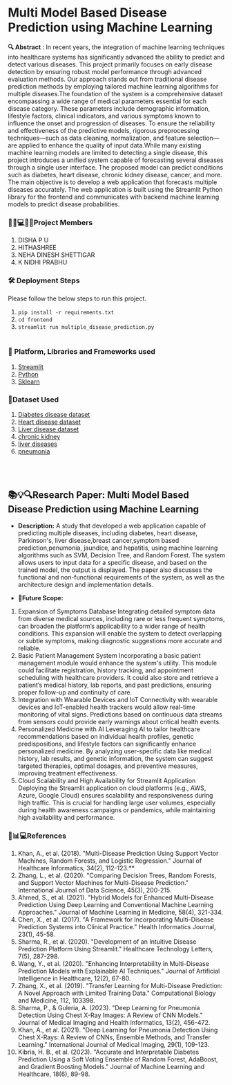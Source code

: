 # Multi Model Based Disease Prediction using Machine Learning

**🔍 Abstract** : 
In recent years, the integration of machine learning techniques into healthcare systems has significantly advanced the ability to predict and detect various diseases. This project primarily focuses on early disease detection by ensuring robust model performance through advanced evaluation methods. Our approach stands out from traditional disease prediction methods by employing tailored machine learning algorithms for multiple diseases.The foundation of the system is a comprehensive dataset encompassing a wide range of medical parameters essential for each disease category. These parameters include demographic information, lifestyle factors, clinical indicators, and various symptoms known to influence the onset and progression of diseases. To ensure the reliability and effectiveness of the predictive models, rigorous preprocessing techniques—such as data cleaning, normalization, and feature selection—are applied to enhance the quality of input data.While many existing machine learning models are limited to detecting a single disease, this project introduces a unified system capable of forecasting several diseases through a single user interface. The proposed model can predict conditions such as diabetes, heart disease, chronic kidney disease, cancer, and more. The main objective is to develop a web application that forecasts multiple diseases accurately. The web application is built using the Streamlit Python library for the frontend and communicates with backend machine learning models to predict disease probabilities.

### 👩‍💻💻👩‍💼Project Members
1. DISHA P U  
2. HITHASHREE 
3. NEHA DINESH SHETTIGAR 
4. K NIDHI PRABHU


### 🛠️ Deployment Steps
Please follow the below steps to run this project.
<br>
1. `pip install -r requirements.txt`<br>
2. `cd frontend`<br>
3. `streamlit run multiple_disease_prediction.py`<br><br>


### 📁 Platform, Libraries and Frameworks used
1. [Streamlit](https://docs.streamlit.io/library/get-started)
2. [Python](https://www.python.org)
3. [Sklearn](https://scikit-learn.org/stable/index.html)

### 📁Dataset Used
1. [Diabetes disease dataset](https://www.kaggle.com/datasets/mathchi/diabetes-data-set/data)
2. [Heart disease dataset](https://www.kaggle.com/datasets/rishidamarla/heart-disease-prediction/data)
3. [Liver disease dataset](https://www.kaggle.com/code/harisyammnv/liver-disease-prediction/data)
4. [chronic kidney](https://www.kaggle.com/datasets/mansoordaku/ckdisease)
5. [liver diseases](https://www.kaggle.com/datasets/uciml/indian-liver-patient-records)
6. [pneumonia](https://www.kaggle.com/datasets/paultimothymooney/chest-xray-pneumonia)

<br></br>

## 📚💡🔍Research Paper: Multi Model Based Disease Prediction using Machine Learning
- **Description:** 
A study that developed a web application capable of predicting multiple diseases, including diabetes, heart disease, Parkinson's, liver disease,breast cancer,symptom based prediction,penumonia, jaundice, and hepatitis, using machine learning algorithms such as SVM, Decision Tree, and Random Forest. The system allows users to input data for a specific disease, and based on the trained model, the output is displayed. The paper also discusses the functional and non-functional requirements of the system, as well as the architecture design and implementation details.

- **📌Future Scope:**
1. Expansion of Symptoms Database
Integrating detailed symptom data from diverse medical sources, including rare or less frequent symptoms, can broaden the platform’s applicability to a wider range of health conditions. This expansion will enable the system to detect overlapping or subtle symptoms, making diagnostic suggestions more accurate and reliable.
2. Basic Patient Management System
Incorporating a basic patient management module would enhance the system's utility. This module could facilitate registration, history tracking, and appointment scheduling with healthcare providers. It could also store and retrieve a patient’s medical history, lab reports, and past predictions, ensuring proper follow-up and continuity of care.
3. Integration with Wearable Devices and IoT
Connectivity with wearable devices and IoT-enabled health trackers would allow real-time monitoring of vital signs. Predictions based on continuous data streams from sensors could provide early warnings about critical health events.
4. Personalized Medicine with AI
Leveraging AI to tailor healthcare recommendations based on individual health profiles, genetic predispositions, and lifestyle factors can significantly enhance personalized medicine. By analyzing user-specific data like medical history, lab results, and genetic information, the system can suggest targeted therapies, optimal dosages, and preventive measures, improving treatment effectiveness.
5. Cloud Scalability and High Availability for Streamlit Application
Deploying the Streamlit application on cloud platforms (e.g., AWS, Azure, Google Cloud) ensures scalability and responsiveness during high traffic. This is crucial for handling large user volumes, especially during health awareness campaigns or pandemics, while maintaining high availability and performance.

### 📰📊💻References
1.	Khan, A., et al. (2018). "Multi-Disease Prediction Using Support Vector Machines, Random Forests, and Logistic Regression." Journal of Healthcare Informatics, 34(2), 112-123.**
2.	Zhang, L., et al. (2020). "Comparing Decision Trees, Random Forests, and Support Vector Machines for Multi-Disease Prediction." International Journal of Data Science, 45(3), 200-215.
3.	Ahmed, S., et al. (2021). "Hybrid Models for Enhanced Multi-Disease Prediction Using Deep Learning and Conventional Machine Learning Approaches." Journal of Machine Learning in Medicine, 58(4), 321-334.
4.	Chen, X., et al. (2017). "A Framework for Incorporating Multi-Disease Prediction Systems into Clinical Practice." Health Informatics Journal, 23(1), 45-58.
5.	Sharma, R., et al. (2020). "Development of an Intuitive Disease Prediction Platform Using Streamlit." Healthcare Technology Letters, 7(5), 287-298.
6.	Wang, Y., et al. (2020). "Enhancing Interpretability in Multi-Disease Prediction Models with Explainable AI Techniques." Journal of Artificial Intelligence in Healthcare, 12(2), 67-80.
7.	Zhang, X., et al. (2019). "Transfer Learning for Multi-Disease Prediction: A Novel Approach with Limited Training Data." Computational Biology and Medicine, 112, 103398.
8.	Sharma, P., & Guleria, A. (2023). "Deep Learning for Pneumonia Detection Using Chest X-Ray Images: A Review of CNN Models." Journal of Medical Imaging and Health Informatics, 13(2), 456-472.
9.	Khan, A., et al. (2021). "Deep Learning for Pneumonia Detection Using Chest X-Rays: A Review of CNNs, Ensemble Methods, and Transfer Learning." International Journal of Medical Imaging, 29(1), 109-123.
10. Kibria, H. B., et al. (2023). "Accurate and Interpretable Diabetes Prediction Using a Soft Voting Ensemble of Random Forest, AdaBoost, and Gradient Boosting Models." Journal of Machine Learning and Healthcare, 18(6), 89-98.



